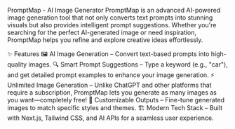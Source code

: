 PromptMap - AI Image Generator
PromptMap is an advanced AI-powered image generation tool that not only converts text prompts into stunning visuals but also provides intelligent prompt suggestions. Whether you're searching for the perfect AI-generated image or need inspiration, PromptMap helps you refine and explore creative ideas effortlessly.

✨ Features
🖼️ AI Image Generation – Convert text-based prompts into high-quality images.
🔍 Smart Prompt Suggestions – Type a keyword (e.g., "car"), and get detailed prompt examples to enhance your image generation.
⚡ Unlimited Image Generation – Unlike ChatGPT and other platforms that require a subscription, PromptMap lets you generate as many images as you want—completely free!
🎨 Customizable Outputs – Fine-tune generated images to match specific styles and themes.
🏗️ Modern Tech Stack – Built with Next.js, Tailwind CSS, and AI APIs for a seamless user experience.
